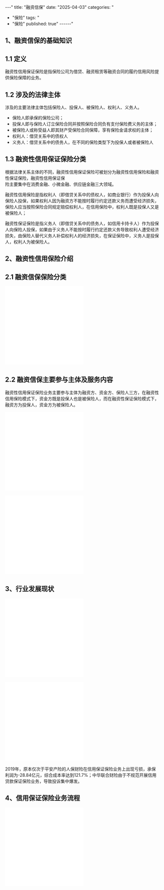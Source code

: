 
---"
title: "融资信保"
date: "2025-04-03"
categories: "
  - "保险"
tags: "
  - "保险"
published: true"
------"
## 1、融资信保的基础知识

## 1.1 定义

融资性信用保证保险是指保险公司为借贷、融资租赁等融资合同的履约信用风险提供保险保障的业务。

## 1.2 涉及的法律主体

涉及的主要法律主体包括保险人、投保人、被保险人、权利人、义务人。

- 保险人即承保的保险公司；
- 投保人即与保险人订立保险合同并按照保险合同负有支付保险费义务的主体；
- 被保险人或称受益人即其财产受保险合同保障，享有保险金请求权的主体；
- 权利人：借贷关系中的债权人
- 义务人：借贷关系中的债务人，在不同的保险类型下为投保人或者被保险人

## 1.3 融资性信用保证保险分类

根据法律关系主体的不同，融资性信用保证保险可被划分为融资性信用保险和融资性保证保险，融资性信用保证保  
险主要集中在消费金融、小微金融、供应链金融三大领域。

融资性信用保险是指权利人（即借贷关系中的债权人，如商业银行）作为投保人向保险人投保，如果权利人因为融资方不能按时履行约定还款义务而遭受经济损失，保险人应当按照保险合同规定赔偿权利人，在信用保险中，权利人既是投保人又是被保险人；

融资性保证保险是指义务人（即借贷关系中的债务人，如信用卡持卡人）作为投保人向保险人投保，如果由于义务人不能按时履行约定还款义务导致权利人遭受经济损失，由保险人替代义务人补偿权利人的经济损失，在保证保险中，义务人是投保人，权利人为被保险人。

## 2、融资性信用保险介绍

## 2.1 融资信保保险分类

![占位图](/assets/images/insurance/2025-04-03-融资信保/placeholder.png)

## 2.2 融资信保主要参与主体及服务内容

融资性信用保证保险业务主要参与主体为融资方、资金方、保险人三方，在融资性信用保险模式下，资金方既是投保人也是被保险人，而在融资性保证保险模式下， 融资方为投保人，资金方为被保险人。

![占位图](/assets/images/insurance/2025-04-03-融资信保/placeholder.png)

![占位图](/assets/images/insurance/2025-04-03-融资信保/placeholder.png)

## 3、行业发展现状

![占位图](/assets/images/insurance/2025-04-03-融资信保/placeholder.png)

![占位图](/assets/images/insurance/2025-04-03-融资信保/placeholder.png)

2019年，原本仅次于平安产险的人保财险在信用保证保险业务上出现亏损，承保利润为-28.84亿元，综合成本率达到121.7%；中华联合财险由于不规范开展信用贷款保证保险业务，导致投诉集中爆发。

## 4、信用保证保险业务流程

![占位图](/assets/images/insurance/2025-04-03-融资信保/placeholder.png)


